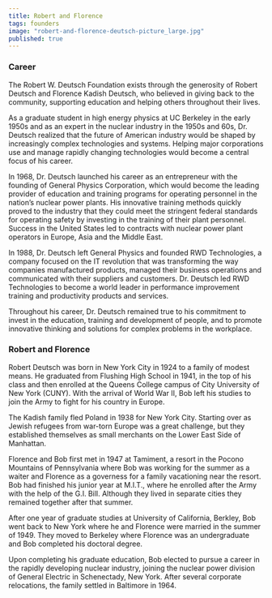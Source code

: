 ```yaml
---
title: Robert and Florence
tags: founders
image: "robert-and-florence-deutsch-picture_large.jpg"
published: true
---
```


### Career

The Robert W. Deutsch Foundation exists through the generosity of Robert Deutsch and Florence Kadish Deutsch, who believed in giving back to the community, supporting education and helping others throughout their lives.

As a graduate student in high energy physics at UC Berkeley in the early 1950s and as an expert in the nuclear industry in the 1950s and 60s, Dr. Deutsch realized that the future of American industry would be shaped by increasingly complex technologies and systems. Helping major corporations use and manage rapidly changing technologies would become a central focus of his career.

In 1968, Dr. Deutsch launched his career as an entrepreneur with the founding of General Physics Corporation, which would become the leading provider of education and training programs for operating personnel in the nation’s nuclear power plants. His innovative training methods quickly proved to the industry that they could meet the stringent federal standards for operating safety by investing in the training of their plant personnel. Success in the United States led to contracts with nuclear power plant operators in Europe, Asia and the Middle East.

In 1988, Dr. Deutsch left General Physics and founded RWD Technologies, a company focused on the IT revolution that was transforming the way companies manufactured products, managed their business operations and communicated with their suppliers and customers. Dr. Deutsch led RWD Technologies to become a world leader in performance improvement training and productivity products and services.

Throughout his career, Dr. Deutsch remained true to his commitment to invest in the education, training and development of people, and to promote innovative thinking and solutions for complex problems in the workplace.


### Robert and Florence

Robert Deutsch was born in New York City in 1924 to a family of modest means. He graduated from Flushing High School in 1941, in the top of his class and then enrolled at the Queens College campus of City University of New York (CUNY). With the arrival of World War II, Bob left his studies to join the Army to fight for his country in Europe.

The Kadish family fled Poland in 1938 for New York City. Starting over as Jewish refugees from war-torn Europe was a great challenge, but they established themselves as small merchants on the Lower East Side of Manhattan.

Florence and Bob first met in 1947 at Tamiment, a resort in the Pocono Mountains of Pennsylvania where Bob was working for the summer as a waiter and Florence as a governess for a family vacationing near the resort. Bob had finished his junior year at M.I.T., where he enrolled after the Army with the help of the G.I. Bill. Although they lived in separate cities they remained together after that summer.

After one year of graduate studies at University of California, Berkley, Bob went back to New York where he and Florence were married in the summer of 1949. They moved to Berkeley where Florence was an undergraduate and Bob completed his doctoral degree.

Upon completing his graduate education, Bob elected to pursue a career in the rapidly developing nuclear industry, joining the nuclear power division of General Electric in Schenectady, New York. After several corporate relocations, the family settled in Baltimore in 1964.